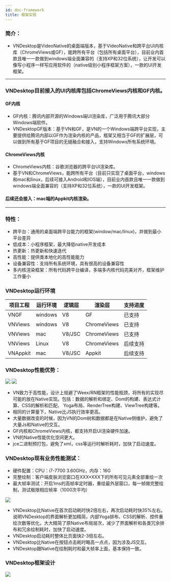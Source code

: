 ```yaml
---
id: doc-framework
title: 框架实现
---
```


### 简介：
* VNDesktop是VideoNative的桌面端版本，基于VideoNative和跨平台UI内核库（ChromeViews或GF），能跨所有平台（包括所有桌面平台），目前业内首款且唯一一款做到windows端全面兼容的（支持XP和32位系统），让开发可以像写小程序一样写应用软件的（native级别小程序框架方案），一款的UI开发框架。

---

### VNDesktop目前接入的UI内核库包括ChromeViews内核和GF内核。

#### GF内核
* GF内核：腾讯内部开源的Windows端UI渲染库，广泛用于腾讯大部分Windows端软件。  
* VNDesktopGF版本：基于VN和GF，是VN的一个Windows端跨平台实现，主要提供给腾讯内部以GF作为渲染内核的产品，框架又相当于GF的扩展层，可以做到所有基于GF项目的无缝融合和接入，支持Windows所有系统环境。

#### ChromeViews内核
* ChromeViews内核：谷歌浏览器的跨平台UI渲染库。  
* 基于VN和ChromeViews，能跨所有平台（目前只实现了桌面平台，windows和mac和linux，后续可接入Android和IOS端），目前业内首款且唯一一款做到windows端全面兼容的（支持XP和32位系统），一款的UI开发框架。

#### 后续还会接入：mac端的Appkit内核渲染。

---

### 特性：
* 跨平台：通用的桌面端跨平台能力的框架(window/mac/linux)，并做到最小平台差异
* 低成本：小程序框架，最大降低native开发成本
* 热更新：热更新和快速迭代
* 高性能：提供类本地化的高性能能力
* 设备兼容性：支持所有系统环境，具有很高的设备兼容性
* 多内核渲染框架：所有代码跨平台编译，多端多内核代码完美对齐，框架维护工作量小

### VNDesktop运行环境

项目工程	  |        运行环境	      |        逻辑层    |      渲染层        |      支持进度
---          |         ---          | ---             | ---        | ---
VNGF         |    windows	        |	V8              |            GF        |            已支持
VNViews      |    windows	        |	V8	        |           ChromeViews        |            已支持
VNViews      |    mac	            |	V8/JSC	        |            ChromeViews        |            已支持
VNViews      |    Linux	            |	V8	        |            ChromeViews        |            后续支持
VNAppkit     |    mac	            |	V8/JSC              |            Appkit        |            后续支持


### VNDesktop性能优势：

![](https://videonative.io/img/framework_0.png)
![](https://videonative.io/img/framework_1.png)

* VN致力于高性能，设计上规避了Weex/RN框架的性能瓶颈，将所有的实现尽可能的放在Native实现。包括：数据的解析和绑定、Dom的构建、表达式计算、CSS的解析和匹配、 Yoga布局、RenderTree构建、ViewTree构建等。
* 相同的计算量下，Native比JS执行效率更高。
* 大量数据改变的时候，因为VN的Dom树和数据都是在Native侧维护，避免了大量Js和Native的交互。
* GF内核和ChromeViews内核，都支持开启UI渲染硬件加速。
* VN的Native性能优化空间更大。
* jce二进制预打包，避免了xml，css等运行时解析耗时，加快了启动速度。

### VNDesktop现有业务性能测试：
* 硬件配置：CPU：i7-7700 3.60GHz，内存：16G
* 完整绘制：客户端皮肤浏览窗口在XXX*XXX下的所有可见元素全部重绘一次
* 最大帧率测试：开启1ms的高帧率定时器，重绘最外层窗口，每一帧做完整绘制，测试极限相应帧率（1000次平均）

![](https://videonative.io/img/framework_3.png)

* VNDesktop比Native在首次启动耗时快2倍左右，再次启动耗时快35%左右。说明VNDesktop的界面解析更加精简，内部Yoga排布、CSS的解析、控件重绘次数等优化，大大精简了原Native布局层次，减少了界面解析和各类冗余排布和冗余绘制耗时，加快了启动速度。
* VNDesktop启动耗时整体比页面快2-3倍左右。
* VNDesktop比Native在按钮点击耗时略高一点点，因为涉及JS交互。
* VNDesktop跟Native在绘制耗时和最大帧率上面，基本保持一致。

### VNDesktop框架设计

![](https://videonative.io/img/framework_2.png)